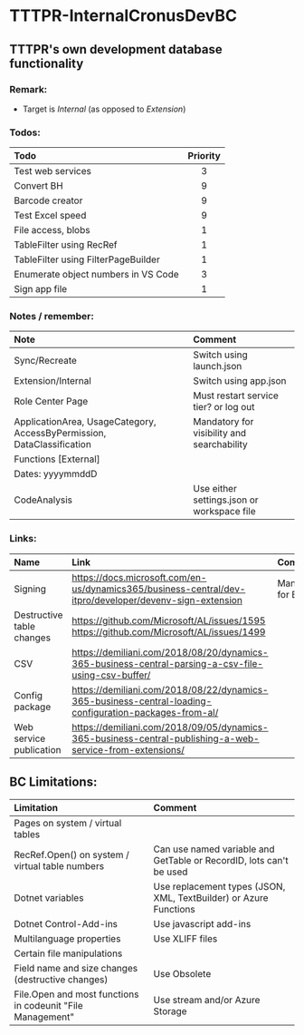 # TTTPR-InternalCronusDevBC
## TTTPR's own development database functionality

### Remark:
- Target is *Internal* (as opposed to *Extension*) 

### Todos:
| Todo | Priority |
| :---- | :------: |
| Test web services | 3
| Convert BH | 9
| Barcode creator | 9
| Test Excel speed | 9
| File access, blobs | 1
| TableFilter using RecRef | 1
| TableFilter using FilterPageBuilder | 1
| Enumerate object numbers in VS Code | 3
| Sign app file | 1

### Notes / remember:
| Note | Comment |
|:---- | :------ |
| Sync/Recreate | Switch using launch.json
| Extension/Internal | Switch using app.json
| Role Center Page | Must restart service tier? or log out
| ApplicationArea, UsageCategory, AccessByPermission, DataClassification | Mandatory for visibility and searchability
| Functions [External]
| Dates: yyyymmddD
| CodeAnalysis | Use either settings.json or workspace file

### Links:
| Name | Link | Comment |
|:---- | :--- | :------ |
| Signing | https://docs.microsoft.com/en-us/dynamics365/business-central/dev-itpro/developer/devenv-sign-extension | Mandatory for BC
| Destructive table changes | https://github.com/Microsoft/AL/issues/1595 https://github.com/Microsoft/AL/issues/1499
| CSV | https://demiliani.com/2018/08/20/dynamics-365-business-central-parsing-a-csv-file-using-csv-buffer/
| Config package | https://demiliani.com/2018/08/22/dynamics-365-business-central-loading-configuration-packages-from-al/
| Web service publication | https://demiliani.com/2018/09/05/dynamics-365-business-central-publishing-a-web-service-from-extensions/


## BC Limitations:
| Limitation | Comment |
| :--------- | :------ |
| Pages on system / virtual tables
| RecRef.Open() on system / virtual table numbers | Can use named variable and GetTable or RecordID, lots can't be used
| Dotnet variables | Use replacement types (JSON, XML, TextBuilder) or Azure Functions
| Dotnet Control-Add-ins | Use javascript add-ins
| Multilanguage properties | Use XLIFF files
| Certain file manipulations
| Field name and size changes (destructive changes) | Use Obsolete
| File.Open and most functions in codeunit "File Management" | Use stream and/or Azure Storage

